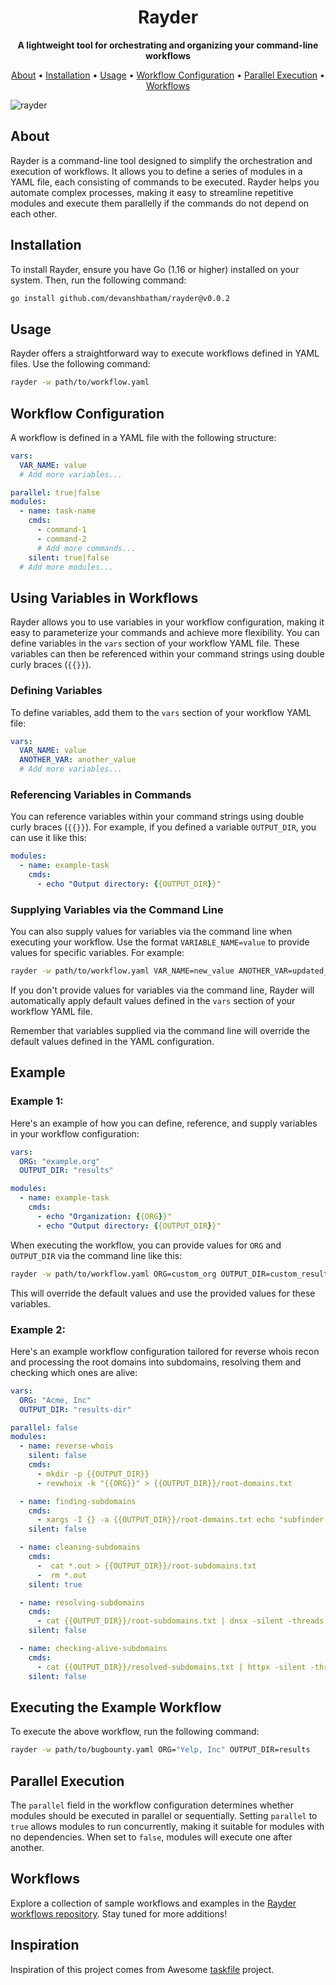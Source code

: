 <h1 align="center">
  Rayder
</h1>

<p align="center">
  <strong>A lightweight tool for orchestrating and organizing your command-line workflows</strong>
</p>

<p align="center">
  <a href="#about">About</a> •
  <a href="#installation">Installation</a> •
  <a href="#usage">Usage</a> •
  <a href="#workflow-configuration">Workflow Configuration</a> •
  <a href="#parallel-execution">Parallel Execution</a> •
  <a href="#workflows">Workflows</a>
</p>

![rayder](https://github.com/devanshbatham/rayder/blob/main/static/banner.png?raw=true)


## About

Rayder is a command-line tool designed to simplify the orchestration and execution of workflows. It allows you to define a series of modules in a YAML file, each consisting of commands to be executed. Rayder helps you automate complex processes, making it easy to streamline repetitive modules and execute them parallelly if the commands do not depend on each other.

## Installation

To install Rayder, ensure you have Go (1.16 or higher) installed on your system. Then, run the following command:

```sh
go install github.com/devanshbatham/rayder@v0.0.2
```

## Usage

Rayder offers a straightforward way to execute workflows defined in YAML files. Use the following command:

```sh
rayder -w path/to/workflow.yaml
```

## Workflow Configuration

A workflow is defined in a YAML file with the following structure:

```yaml
vars:
  VAR_NAME: value
  # Add more variables...

parallel: true|false
modules:
  - name: task-name
    cmds:
      - command-1
      - command-2
      # Add more commands...
    silent: true|false
  # Add more modules...
```

## Using Variables in Workflows

Rayder allows you to use variables in your workflow configuration, making it easy to parameterize your commands and achieve more flexibility. You can define variables in the `vars` section of your workflow YAML file. These variables can then be referenced within your command strings using double curly braces (`{{}}`).

### Defining Variables

To define variables, add them to the `vars` section of your workflow YAML file:

```yaml
vars:
  VAR_NAME: value
  ANOTHER_VAR: another_value
  # Add more variables...
```

### Referencing Variables in Commands

You can reference variables within your command strings using double curly braces (`{{}}`). For example, if you defined a variable `OUTPUT_DIR`, you can use it like this:

```yaml
modules:
  - name: example-task
    cmds:
      - echo "Output directory: {{OUTPUT_DIR}}"
```

### Supplying Variables via the Command Line

You can also supply values for variables via the command line when executing your workflow. Use the format `VARIABLE_NAME=value` to provide values for specific variables. For example:

```sh
rayder -w path/to/workflow.yaml VAR_NAME=new_value ANOTHER_VAR=updated_value
```

If you don't provide values for variables via the command line, Rayder will automatically apply default values defined in the `vars` section of your workflow YAML file.

Remember that variables supplied via the command line will override the default values defined in the YAML configuration.

## Example

### Example 1: 

Here's an example of how you can define, reference, and supply variables in your workflow configuration:

```yaml
vars:
  ORG: "example.org"
  OUTPUT_DIR: "results"

modules:
  - name: example-task
    cmds:
      - echo "Organization: {{ORG}}"
      - echo "Output directory: {{OUTPUT_DIR}}"
```

When executing the workflow, you can provide values for `ORG` and `OUTPUT_DIR` via the command line like this:

```sh
rayder -w path/to/workflow.yaml ORG=custom_org OUTPUT_DIR=custom_results_dir
```

This will override the default values and use the provided values for these variables.




### Example 2: 

Here's an example workflow configuration tailored for reverse whois recon and processing the root domains into subdomains, resolving them and checking which ones are alive:

```yaml
vars:
  ORG: "Acme, Inc"
  OUTPUT_DIR: "results-dir"

parallel: false
modules:
  - name: reverse-whois
    silent: false
    cmds:
      - mkdir -p {{OUTPUT_DIR}}
      - revwhoix -k "{{ORG}}" > {{OUTPUT_DIR}}/root-domains.txt

  - name: finding-subdomains
    cmds:
      - xargs -I {} -a {{OUTPUT_DIR}}/root-domains.txt echo "subfinder -d {} -o {}.out" | quaithe -workers 30 
    silent: false

  - name: cleaning-subdomains
    cmds:
      -  cat *.out > {{OUTPUT_DIR}}/root-subdomains.txt
      -  rm *.out
    silent: true

  - name: resolving-subdomains
    cmds:
      - cat {{OUTPUT_DIR}}/root-subdomains.txt | dnsx -silent -threads 100 -o {{OUTPUT_DIR}}/resolved-subdomains.txt
    silent: false

  - name: checking-alive-subdomains
    cmds:
      - cat {{OUTPUT_DIR}}/resolved-subdomains.txt | httpx -silent -threads 1000 -o {{OUTPUT_DIR}}/alive-subdomains.txt
    silent: false
```

## Executing the Example Workflow

To execute the above workflow, run the following command:

```sh
rayder -w path/to/bugbounty.yaml ORG="Yelp, Inc" OUTPUT_DIR=results
```

## Parallel Execution

The `parallel` field in the workflow configuration determines whether modules should be executed in parallel or sequentially. Setting `parallel` to `true` allows modules to run concurrently, making it suitable for modules with no dependencies. When set to `false`, modules will execute one after another.

## Workflows

Explore a collection of sample workflows and examples in the [Rayder workflows repository](https://github.com/devanshbatham/rayder-workflows). Stay tuned for more additions!

## Inspiration
Inspiration of this project comes from Awesome [taskfile](https://taskfile.dev/) project. 
